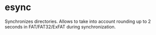 # esync
Synchronizes directories. Allows to take into account rounding up to 2 seconds in FAT/FAT32/ExFAT during synchronization.
